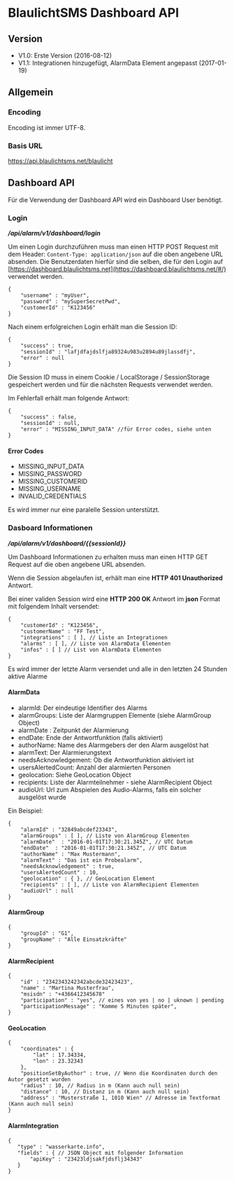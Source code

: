 # BlaulichtSMS Dashboard API

## Version
- V1.0: Erste Version (2016-08-12)
- V1.1: Integrationen hinzugefügt, AlarmData Element angepasst (2017-01-19)

## Allgemein

### Encoding
Encoding ist immer UTF-8.

### Basis URL
https://api.blaulichtsms.net/blaulicht

## Dashboard API

Für die Verwendung der Dashboard API wird ein Dashboard User benötigt. 

### Login
_**/api/alarm/v1/dashboard/login**_

Um einen Login durchzuführen muss man einen HTTP POST Request mit dem Header: `Content-Type: application/json` auf die oben angebene URL absenden.
Die Benutzerdaten hierfür sind die selben, die für den Login auf [https://dashboard.blaulichtsms.net](https://dashboard.blaulichtsms.net/#/) verwendet werden.

    {
        "username" : "myUser",
        "password" : "mySuperSecretPwd",
        "customerId" : "K123456"
    }

Nach einem erfolgreichen Login erhält man die Session ID:

    {
        "success" : true,
        "sessionId" : "lafjdfajdslfja89324u983u2894u89jlassdfj",
        "error" : null
    }

Die Session ID muss in einem Cookie / LocalStorage / SessionStorage gespeichert werden und für die nächsten Requests verwendet werden.

Im Fehlerfall erhält man folgende Antwort:

    {
        "success" : false,
        "sessionId" : null,
        "error" : "MISSING_INPUT_DATA" //für Error codes, siehe unten
    }

#### Error Codes
- MISSING_INPUT_DATA
- MISSING_PASSWORD
- MISSING_CUSTOMERID
- MISSING_USERNAME
- INVALID_CREDENTIALS

Es wird immer nur eine paralelle Session unterstützt. 

### Dasboard Informationen
_**/api/alarm/v1/dashboard/{{sessionId}}**_

Um Dashboard Informationen zu erhalten muss man einen HTTP GET Request auf die oben angebene URL absenden.


Wenn die Session abgelaufen ist, erhält man eine **HTTP 401 Unauthorized** Antwort.

Bei einer validen Session wird eine **HTTP 200 OK** Antwort im **json** Format mit folgendem Inhalt versendet:

    {
        "customerId" : "K123456",
        "customerName" : "FF Test",
        "integrations" : [ ], // Liste an Integrationen
        "alarms" : [ ], // Liste von AlarmData Elementen
        "infos" : [ ] // List von AlarmData Elementen
    }

Es wird immer der letzte Alarm versendet und alle in den letzten 24 Stunden aktive Alarme

#### AlarmData
- alarmId: Der eindeutige Identifier des Alarms
- alarmGroups: Liste der Alarmgruppen Elemente (siehe AlarmGroup Object)
- alarmDate : Zeitpunkt der Alarmierung
- endDate: Ende der Antwortfunktion (falls aktiviert)
- authorName: Name des Alarmgebers der den Alarm ausgelöst hat
- alarmText: Der Alarmierungstext
- needsAcknowledgement: Ob die Antwortfunktion aktiviert ist
- usersAlertedCount: Anzahl der alarmierten Personen
- geolocation: Siehe GeoLocation Object
- recipients: Liste der Alarmteilnehmer - siehe AlarmRecipient Object
- audioUrl: Url zum Abspielen des Audio-Alarms, falls ein solcher ausgelöst wurde


Ein Beispiel:

    {
        "alarmId" : "32849abcdef23343",
        "alarmGroups" : [ ], // Liste von AlarmGroup Elementen
        "alarmDate"  : "2016-01-01T17:30:21.345Z", // UTC Datum
        "endDate"  : "2016-01-01T17:30:21.345Z", // UTC Datum
        "authorName" : "Max Mustermann",
        "alarmText" : "Das ist ein Probealarm",
        "needsAcknowledgement" : true,
        "usersAlertedCount" : 10,
        "geolocation" : { }, // GeoLocation Element
        "recipients" : [ ], // Liste von AlarmRecipient Elementen
        "audioUrl" : null
    }

#### AlarmGroup

    {
        "groupId" : "G1",
        "groupName" : "Alle Einsatzkräfte"
    }

#### AlarmRecipient

    {
        "id" : "2342343242342abcde32423423",
        "name" : "Martina Musterfrau",
        "msisdn" : "+4366412345678"
        "participation" : "yes", // eines von yes | no | uknown | pending
        "participationMessage" : "Komme 5 Minuten später",
    }

#### GeoLocation

    {
        "coordinates" : {
            "lat" : 17.34334,
            "lon" : 23.32343
        },
        "positionSetByAuthor" : true, // Wenn die Koordinaten durch den Autor gesetzt wurden
        "radius" : 10, // Radius in m (Kann auch null sein)
        "distance" : 10, // Distanz in m (Kann auch null sein)
        "address" : "Musterstraße 1, 1010 Wien" // Adresse im Textformat (Kann auch null sein)
    }


#### AlarmIntegration

    {
       "type" : "wasserkarte.info",
       "fields" : { // JSON Object mit folgender Information
           "apiKey" : "23423ldjsakfjdsflj34343"
       }
    }
